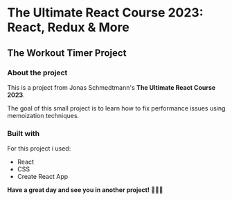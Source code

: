 # The Ultimate React Course 2023: React, Redux & More

## The Workout Timer Project

### About the project

This is a project from Jonas Schmedtmann's <strong>The Ultimate React Course 2023</strong>.

The goal of this small project is to learn how to fix performance issues using memoization techniques.

### Built with

For this project i used:

- React
- CSS
- Create React App

**Have a great day and see you in another project!** 👋👩‍💻
